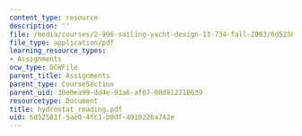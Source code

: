 ```yaml
---
content_type: resource
description: ''
file: /media/courses/2-996-sailing-yacht-design-13-734-fall-2003/6d52581f5ae04fc1b0df4910226a742e_hydrostat_reading.pdf
file_type: application/pdf
learning_resource_types:
- Assignments
ocw_type: OCWFile
parent_title: Assignments
parent_type: CourseSection
parent_uid: 30e0ea99-dd4e-93a6-af07-00d812710639
resourcetype: Document
title: hydrostat_reading.pdf
uid: 6d52581f-5ae0-4fc1-b0df-4910226a742e
---
```

